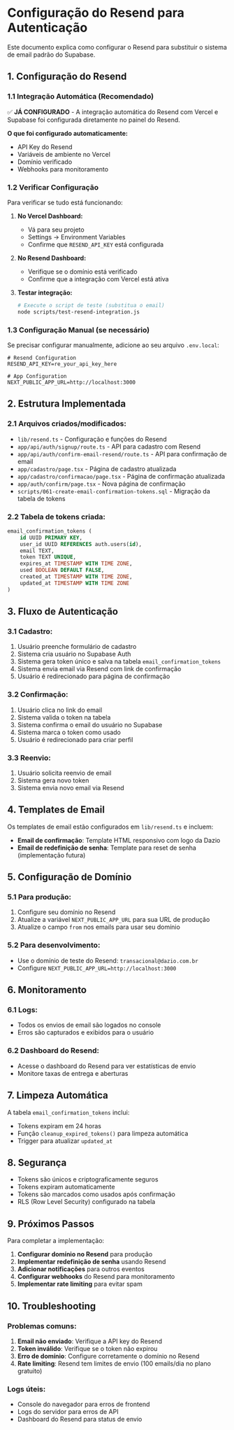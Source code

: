 # Configuração do Resend para Autenticação

Este documento explica como configurar o Resend para substituir o sistema de email padrão do Supabase.

## 1. Configuração do Resend

### 1.1 Integração Automática (Recomendado)
✅ **JÁ CONFIGURADO** - A integração automática do Resend com Vercel e Supabase foi configurada diretamente no painel do Resend.

**O que foi configurado automaticamente:**
- API Key do Resend
- Variáveis de ambiente no Vercel
- Domínio verificado
- Webhooks para monitoramento

### 1.2 Verificar Configuração
Para verificar se tudo está funcionando:

1. **No Vercel Dashboard:**
   - Vá para seu projeto
   - Settings → Environment Variables
   - Confirme que `RESEND_API_KEY` está configurada

2. **No Resend Dashboard:**
   - Verifique se o domínio está verificado
   - Confirme que a integração com Vercel está ativa

3. **Testar integração:**
   ```bash
   # Execute o script de teste (substitua o email)
   node scripts/test-resend-integration.js
   ```

### 1.3 Configuração Manual (se necessário)
Se precisar configurar manualmente, adicione ao seu arquivo `.env.local`:

```env
# Resend Configuration
RESEND_API_KEY=re_your_api_key_here

# App Configuration
NEXT_PUBLIC_APP_URL=http://localhost:3000
```

## 2. Estrutura Implementada

### 2.1 Arquivos criados/modificados:

- `lib/resend.ts` - Configuração e funções do Resend
- `app/api/auth/signup/route.ts` - API para cadastro com Resend
- `app/api/auth/confirm-email-resend/route.ts` - API para confirmação de email
- `app/cadastro/page.tsx` - Página de cadastro atualizada
- `app/cadastro/confirmacao/page.tsx` - Página de confirmação atualizada
- `app/auth/confirm/page.tsx` - Nova página de confirmação
- `scripts/061-create-email-confirmation-tokens.sql` - Migração da tabela de tokens

### 2.2 Tabela de tokens criada:
```sql
email_confirmation_tokens (
    id UUID PRIMARY KEY,
    user_id UUID REFERENCES auth.users(id),
    email TEXT,
    token TEXT UNIQUE,
    expires_at TIMESTAMP WITH TIME ZONE,
    used BOOLEAN DEFAULT FALSE,
    created_at TIMESTAMP WITH TIME ZONE,
    updated_at TIMESTAMP WITH TIME ZONE
)
```

## 3. Fluxo de Autenticação

### 3.1 Cadastro:
1. Usuário preenche formulário de cadastro
2. Sistema cria usuário no Supabase Auth
3. Sistema gera token único e salva na tabela `email_confirmation_tokens`
4. Sistema envia email via Resend com link de confirmação
5. Usuário é redirecionado para página de confirmação

### 3.2 Confirmação:
1. Usuário clica no link do email
2. Sistema valida o token na tabela
3. Sistema confirma o email do usuário no Supabase
4. Sistema marca o token como usado
5. Usuário é redirecionado para criar perfil

### 3.3 Reenvio:
1. Usuário solicita reenvio de email
2. Sistema gera novo token
3. Sistema envia novo email via Resend

## 4. Templates de Email

Os templates de email estão configurados em `lib/resend.ts` e incluem:

- **Email de confirmação**: Template HTML responsivo com logo da Dazio
- **Email de redefinição de senha**: Template para reset de senha (implementação futura)

## 5. Configuração de Domínio

### 5.1 Para produção:
1. Configure seu domínio no Resend
2. Atualize a variável `NEXT_PUBLIC_APP_URL` para sua URL de produção
3. Atualize o campo `from` nos emails para usar seu domínio

### 5.2 Para desenvolvimento:
- Use o domínio de teste do Resend: `transacional@dazio.com.br`
- Configure `NEXT_PUBLIC_APP_URL=http://localhost:3000`

## 6. Monitoramento

### 6.1 Logs:
- Todos os envios de email são logados no console
- Erros são capturados e exibidos para o usuário

### 6.2 Dashboard do Resend:
- Acesse o dashboard do Resend para ver estatísticas de envio
- Monitore taxas de entrega e aberturas

## 7. Limpeza Automática

A tabela `email_confirmation_tokens` inclui:
- Tokens expiram em 24 horas
- Função `cleanup_expired_tokens()` para limpeza automática
- Trigger para atualizar `updated_at`

## 8. Segurança

- Tokens são únicos e criptograficamente seguros
- Tokens expiram automaticamente
- Tokens são marcados como usados após confirmação
- RLS (Row Level Security) configurado na tabela

## 9. Próximos Passos

Para completar a implementação:

1. **Configurar domínio no Resend** para produção
2. **Implementar redefinição de senha** usando Resend
3. **Adicionar notificações** para outros eventos
4. **Configurar webhooks** do Resend para monitoramento
5. **Implementar rate limiting** para evitar spam

## 10. Troubleshooting

### Problemas comuns:

1. **Email não enviado**: Verifique a API key do Resend
2. **Token inválido**: Verifique se o token não expirou
3. **Erro de domínio**: Configure corretamente o domínio no Resend
4. **Rate limiting**: Resend tem limites de envio (100 emails/dia no plano gratuito)

### Logs úteis:
- Console do navegador para erros de frontend
- Logs do servidor para erros de API
- Dashboard do Resend para status de envio 